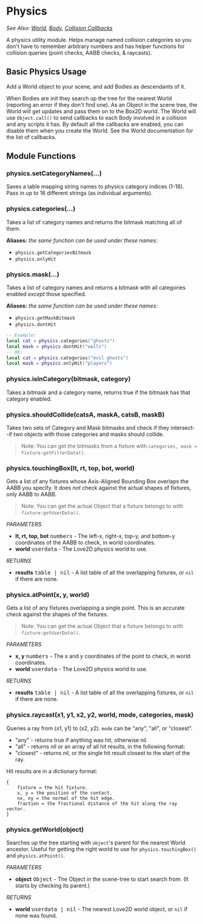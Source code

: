 Physics
=======

_See Also: [World](objects/World.md), [Body](objects/Body.md), [Collision Callbacks](objects/World.md#collision-callbacks)_

A physics utility module. Helps manage named collision categories so you don't have to remember arbitrary numbers and has helper functions for collision queries (point checks, AABB checks, & raycasts).

Basic Physics Usage
-------------------

Add a World object to your scene, and add Bodies as descendants of it.

When Bodies are init they search up the tree for the nearest World (reporting an error if they don't find one). As an Object in the scene tree, the World will get updates and pass them on to the Box2D world. The World will use `Object.call()` to send callbacks to each Body involved in a collision and any scripts it has. By default all the callbacks are enabled, you can disable them when you create the World. See the World documentation for the list of callbacks.

Module Functions
----------------

### physics.setCategoryNames(...)
Saves a table mapping string names to physics category indices (1-16). Pass in up to 16 different strings (as individual arguments).

### physics.categories(...)
Takes a list of category names and returns the bitmask matching all of them.

__Aliases:__ _the same function can be used under these names:_
* `physics.getCategoriesBitmask`
* `physics.onlyHit`

### physics.mask(...)
Takes a list of category names and returns a bitmask with all categories enabled _except_ those specified.

__Aliases:__ _the same function can be used under these names:_
* `physics.getMaskBitmask`
* `physics.dontHit`

```lua
-- Example:
local cat = physics.categories("ghosts")
local mask = physics.dontHit("walls")
-- OR:
local cat = physics.categories("evil ghosts")
local mask = physics.onlyHit("players")
```

### physics.isInCategory(bitmask, category)
Takes a bitmask and a category name, returns true if the bitmask has that category enabled.

### physics.shouldCollide(catsA, maskA, catsB, maskB)
Takes two sets of Category and Mask bitmasks and check if they intersect--if two objects with those categories and masks should collide.

> Note: You can get the bitmasks from a fixture with
`categories, mask = Fixture:getFilterData()`.

### physics.touchingBox(lt, rt, top, bot, world)
Gets a list of any fixtures whose Axis-Aligned Bounding Box overlaps the AABB you specify. It does _not_ check against the actual shapes of fixtures, only AABB to AABB.
> Note: You can get the actual Object that a fixture belongs to with `fixture:getUserData()`.

_PARAMETERS_
* __lt, rt, top, bot__ <kbd>numbers</kbd> - The left-x, right-x, top-y, and bottom-y coordinates of the AABB to check, in world coordinates.
* __world__ <kbd>userdata</kbd> - The Love2D physics world to use.

_RETURNS_
* __results__ <kbd>table | nil</kbd> - A list table of all the overlapping fixtures, or `nil` if there are none.

### physics.atPoint(x, y, world)
Gets a list of any fixtures overlapping a single point. This is an accurate check against the shapes of the fixtures.
> Note: You can get the actual Object that a fixture belongs to with `fixture:getUserData()`.

_PARAMETERS_
* __x, y__ <kbd>numbers</kbd> - The x and y coordinates of the point to check, in world coordinates.
* __world__ <kbd>userdata</kbd> - The Love2D physics world to use.

_RETURNS_
* __results__ <kbd>table | nil</kbd> - A list table of all the overlapping fixtures, or `nil` if there are none.

### physics.raycast(x1, y1, x2, y2, world, mode, categories, mask)
Queries a ray from (x1, y1) to (x2, y2). `mode` can be "any", "all", or "closest".

* "any" - returns true if anything was hit, otherwise nil.
* "all" - returns nil or an array of all hit results, in the following format:
* "closest" - returns nil, or the single hit result closest to the start of the ray.

Hit results are in a dictionary format:
```
{
	fixture = the hit fixture.
	x, y = the position of the contact.
	nx, ny = the normal of the hit edge.
	fraction = the fractional distance of the hit along the ray vector.
}
```

### physics.getWorld(object)
Searches up the tree starting with `object`'s parent for the nearest World ancestor. Useful for getting the right world to use for `physics.touchingBox()` and `physics.atPoint()`.

_PARAMETERS_
* __object__ <kbd>Object</kbd> - The Object in the scene-tree to start search from. (It starts by checking its parent.)

_RETURNS_
* __world__ <kbd>userdata | nil</kbd> - The nearest Love2D world object, or `nil` if none was found.
